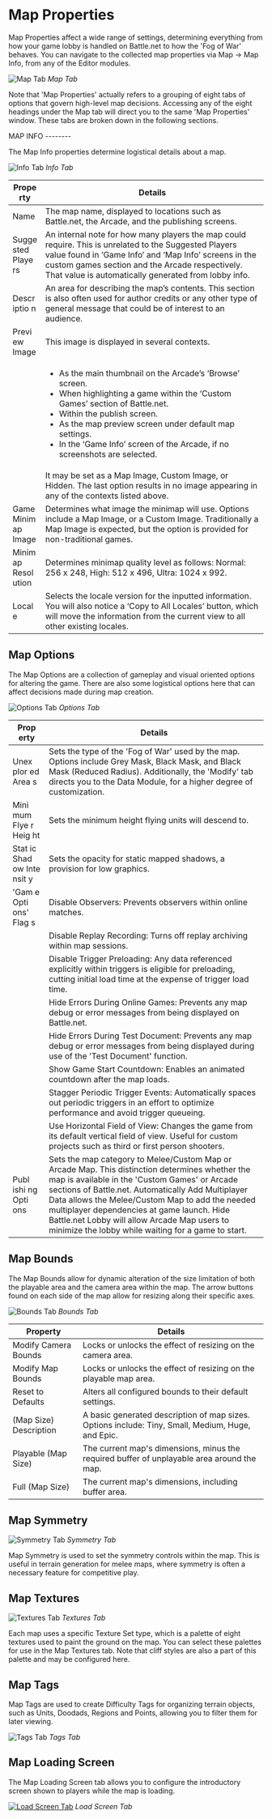 # Map Properties

Map Properties affect a wide range of settings, determining everything from how your game lobby is handled on Battle.net to how the 'Fog of War' behaves. You can navigate to the collected map properties via Map -\> Map Info, from any of the Editor modules.

![Map Tab](./resources/008_Map_Properties01.png)
*Map Tab*

Note that 'Map Properties' actually refers to a grouping of eight tabs of options that govern high-level map decisions. Accessing any of the eight headings under the Map tab will direct you to the same 'Map Properties' window. These tabs are broken down in the following sections.

  
MAP INFO --------

The Map Info properties determine logistical details about a map.

![Info Tab](./resources/008_Map_Properties02.png)
*Info Tab*

<table>
<colgroup>
<col style="width: 10%" />
<col style="width: 89%" />
</colgroup>
<thead>
<tr class="header">
<th>Prope rty</th>
<th>Details</th>
</tr>
</thead>
<tbody>
<tr class="odd">
<td>Name</td>
<td>The map name, displayed to locations such as Battle.net, the Arcade, and the publishing screens.</td>
</tr>
<tr class="even">
<td>Sugge sted Playe rs</td>
<td>An internal note for how many players the map could require. This is unrelated to the Suggested Players value found in ‘Game Info’ and ‘Map Info’ screens in the custom games section and the Arcade respectively. That value is automatically generated from lobby info.</td>
</tr>
<tr class="odd">
<td>Descr iptio n</td>
<td>An area for describing the map’s contents. This section is also often used for author credits or any other type of general message that could be of interest to an audience.</td>
</tr>
<tr class="even">
<td>Previ ew Image</td>
<td>This image is displayed in several contexts.</td>
</tr>
<tr class="odd">
<td></td>
<td><ul>
<li>As the main thumbnail on the Arcade’s ‘Browse’ screen.</li>
<li>When highlighting a game within the ‘Custom Games’ section of Battle.net.</li>
<li>Within the publish screen.</li>
<li>As the map preview screen under default map settings.</li>
<li>In the ‘Game Info’ screen of the Arcade, if no screenshots are selected.</li>
</ul></td>
</tr>
<tr class="even">
<td></td>
<td>It may be set as a Map Image, Custom Image, or Hidden. The last option results in no image appearing in any of the contexts listed above.</td>
</tr>
<tr class="odd">
<td>Game Minim ap Image</td>
<td>Determines what image the minimap will use. Options include a Map Image, or a Custom Image. Traditionally a Map Image is expected, but the option is provided for non-traditional games.</td>
</tr>
<tr class="even">
<td>Minim ap Resol ution</td>
<td>Determines minimap quality level as follows: Normal: 256 x 248, High: 512 x 496, Ultra: 1024 x 992.</td>
</tr>
<tr class="odd">
<td>Local e</td>
<td>Selects the locale version for the inputted information. You will also notice a ‘Copy to All Locales’ button, which will move the information from the current view to all other existing locales.</td>
</tr>
</tbody>
</table>

## Map Options

The Map Options are a collection of gameplay and visual oriented options for altering the game. There are also some logistical options here that can affect decisions made during map creation.

![Options Tab](./resources/008_Map_Properties03.png)
*Options Tab*

| Prop erty                   | Details                                                                                                                                                                                                                                                                                                                                                                                                        |
| --------------------------- | -------------------------------------------------------------------------------------------------------------------------------------------------------------------------------------------------------------------------------------------------------------------------------------------------------------------------------------------------------------------------------------------------------------- |
| Unex plor ed Area s         | Sets the type of the 'Fog of War' used by the map. Options include Grey Mask, Black Mask, and Black Mask (Reduced Radius). Additionally, the 'Modify' tab directs you to the Data Module, for a higher degree of customization.                                                                                                                                                                                |
| Mini mum Flye r Heig ht     | Sets the minimum height flying units will descend to.                                                                                                                                                                                                                                                                                                                                                          |
| Stat ic Shad ow Inte nsit y | Sets the opacity for static mapped shadows, a provision for low graphics.                                                                                                                                                                                                                                                                                                                                      |
| 'Gam e Opti ons' Flag s     | Disable Observers: Prevents observers within online matches.                                                                                                                                                                                                                                                                                                                                                   |
|                             | Disable Replay Recording: Turns off replay archiving within map sessions.                                                                                                                                                                                                                                                                                                                                      |
|                             | Disable Trigger Preloading: Any data referenced explicitly within triggers is eligible for preloading, cutting initial load time at the expense of trigger load time.                                                                                                                                                                                                                                          |
|                             | Hide Errors During Online Games: Prevents any map debug or error messages from being displayed on Battle.net.                                                                                                                                                                                                                                                                                                  |
|                             | Hide Errors During Test Document: Prevents any map debug or error messages from being displayed during use of the 'Test Document' function.                                                                                                                                                                                                                                                                    |
|                             | Show Game Start Countdown: Enables an animated countdown after the map loads.                                                                                                                                                                                                                                                                                                                                  |
|                             | Stagger Periodic Trigger Events: Automatically spaces out periodic triggers in an effort to optimize performance and avoid trigger queueing.                                                                                                                                                                                                                                                                   |
|                             | Use Horizontal Field of View: Changes the game from its default vertical field of view. Useful for custom projects such as third or first person shooters.                                                                                                                                                                                                                                                     |
| Publ ishi ng Opti ons       | Sets the map category to Melee/Custom Map or Arcade Map. This distinction determines whether the map is available in the 'Custom Games' or Arcade sections of Battle.net. Automatically Add Multiplayer Data allows the Melee/Custom Map to add the needed multiplayer dependencies at game launch. Hide Battle.net Lobby will allow Arcade Map users to minimize the lobby while waiting for a game to start. |

## Map Bounds

The Map Bounds allow for dynamic alteration of the size limitation of both the playable area and the camera area within the map. The arrow buttons found on each side of the map allow for resizing along their specific axes.

![Bounds Tab](./resources/008_Map_Properties04.png)
*Bounds Tab*

| Property               | Details                                                                                           |
| ---------------------- | ------------------------------------------------------------------------------------------------- |
| Modify Camera Bounds   | Locks or unlocks the effect of resizing on the camera area.                                       |
| Modify Map Bounds      | Locks or unlocks the effect of resizing on the playable map area.                                 |
| Reset to Defaults      | Alters all configured bounds to their default settings.                                           |
| (Map Size) Description | A basic generated description of map sizes. Options include: Tiny, Small, Medium, Huge, and Epic. |
| Playable (Map Size)    | The current map's dimensions, minus the required buffer of unplayable area around the map.        |
| Full (Map Size)        | The current map's dimensions, including buffer area.                                              |

## Map Symmetry

![Symmetry Tab](./resources/008_Map_Properties05.png)
*Symmetry Tab*

Map Symmetry is used to set the symmetry controls within the map. This is useful in terrain generation for melee maps, where symmetry is often a necessary feature for competitive play.

## Map Textures

![Textures Tab](./resources/008_Map_Properties06.png)
*Textures Tab*

Each map uses a specific Texture Set type, which is a palette of eight textures used to paint the ground on the map. You can select these palettes for use in the Map Textures tab. Note that cliff styles are also a part of this palette and may be configured here.

## Map Tags

Map Tags are used to create Difficulty Tags for organizing terrain objects, such as Units, Doodads, Regions and Points, allowing you to filter them for later viewing.

![Tags Tab](./resources/008_Map_Properties07.png)
*Tags Tab*

## Map Loading Screen

The Map Loading Screen tab allows you to configure the introductory screen shown to players while the map is loading.

[![Load Screen Tab](./resources/008_Map_Properties08.png)](./resources/008_Map_Properties08.png)
*Load Screen Tab*
